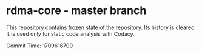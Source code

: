 # rdma-core - master branch

This repository contains frozen state of the repository.
Its history is cleared. It is used only for static code
analysis with Codacy.

Commit Time: 1709616709